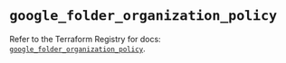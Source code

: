 # `google_folder_organization_policy`

Refer to the Terraform Registry for docs: [`google_folder_organization_policy`](https://registry.terraform.io/providers/hashicorp/google/6.24.0/docs/resources/folder_organization_policy).
